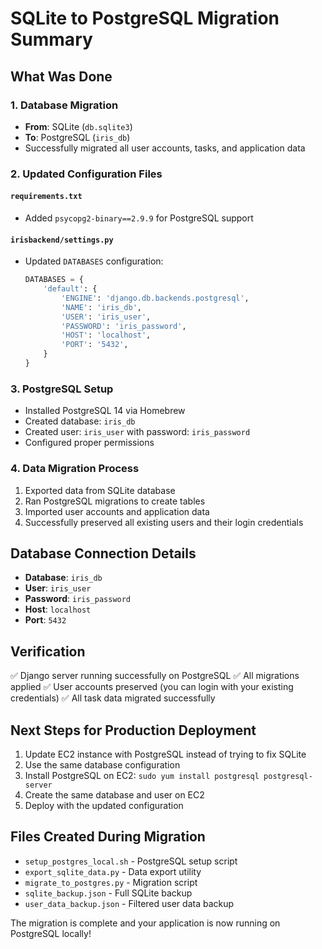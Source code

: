 # SQLite to PostgreSQL Migration Summary

## What Was Done

### 1. Database Migration
- **From**: SQLite (`db.sqlite3`)
- **To**: PostgreSQL (`iris_db`)
- Successfully migrated all user accounts, tasks, and application data

### 2. Updated Configuration Files

#### `requirements.txt`
- Added `psycopg2-binary==2.9.9` for PostgreSQL support

#### `irisbackend/settings.py`
- Updated `DATABASES` configuration:
  ```python
  DATABASES = {
      'default': {
          'ENGINE': 'django.db.backends.postgresql',
          'NAME': 'iris_db',
          'USER': 'iris_user',
          'PASSWORD': 'iris_password',
          'HOST': 'localhost',
          'PORT': '5432',
      }
  }
  ```

### 3. PostgreSQL Setup
- Installed PostgreSQL 14 via Homebrew
- Created database: `iris_db`
- Created user: `iris_user` with password: `iris_password`
- Configured proper permissions

### 4. Data Migration Process
1. Exported data from SQLite database
2. Ran PostgreSQL migrations to create tables
3. Imported user accounts and application data
4. Successfully preserved all existing users and their login credentials

## Database Connection Details
- **Database**: `iris_db`
- **User**: `iris_user`
- **Password**: `iris_password`
- **Host**: `localhost`
- **Port**: `5432`

## Verification
✅ Django server running successfully on PostgreSQL
✅ All migrations applied
✅ User accounts preserved (you can login with your existing credentials)
✅ All task data migrated successfully

## Next Steps for Production Deployment
1. Update EC2 instance with PostgreSQL instead of trying to fix SQLite
2. Use the same database configuration
3. Install PostgreSQL on EC2: `sudo yum install postgresql postgresql-server`
4. Create the same database and user on EC2
5. Deploy with the updated configuration

## Files Created During Migration
- `setup_postgres_local.sh` - PostgreSQL setup script
- `export_sqlite_data.py` - Data export utility
- `migrate_to_postgres.py` - Migration script
- `sqlite_backup.json` - Full SQLite backup
- `user_data_backup.json` - Filtered user data backup

The migration is complete and your application is now running on PostgreSQL locally!
